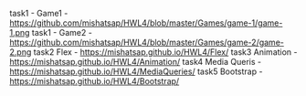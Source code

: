 task1 - Game1 - https://github.com/mishatsap/HWL4/blob/master/Games/game-1/game-1.png
task1 - Game2 - https://github.com/mishatsap/HWL4/blob/master/Games/game-2/game-2.png
task2 Flex - https://mishatsap.github.io/HWL4/Flex/
task3 Animation - https://mishatsap.github.io/HWL4/Animation/
task4 Media Queris - https://mishatsap.github.io/HWL4/MediaQueries/
task5 Bootstrap - https://mishatsap.github.io/HWL4/Bootstrap/
